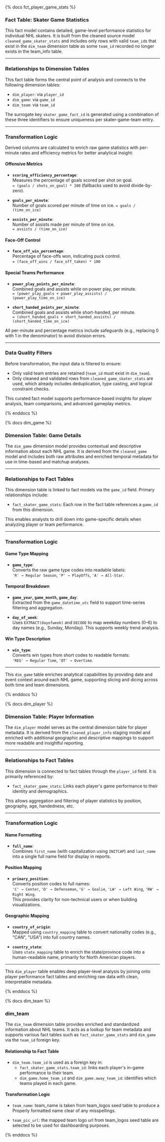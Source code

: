 {% docs fct_player_game_stats %}

### Fact Table: Skater Game Statistics

This fact model contains detailed, game-level performance statistics for individual NHL skaters. It is built from the cleaned source model `cleaned_game_skater_stats` and includes only rows with valid `team_id`s that exist in the `dim_team` dimension table as some `team_id` recorded no longer exists in the team_info table. 

---

### Relationships to Dimension Tables

This fact table forms the central point of analysis and connects to the following dimension tables:

- `dim_player`: via `player_id`
- `dim_game`: via `game_id`
- `dim_team`: via `team_id`

The surrogate key `skater_game_fact_id` is generated using a combination of these three identifiers to ensure uniqueness per skater-game-team entry.

---

### Transformation Logic

Derived columns are calculated to enrich raw game statistics with per-minute rates and efficiency metrics for better analytical insight:

#### Offensive Metrics
- **`scoring_efficiency_percentage`**:  
  Measures the percentage of goals scored per shot on goal.  
  `= (goals / shots_on_goal) * 100` (fallbacks used to avoid divide-by-zero).

- **`goals_per_minute`**:  
  Number of goals scored per minute of time on ice.
  `= goals / (time_on_ice)`

- **`assists_per_minute`**:  
  Number of assists made per minute of time on ice.  
  `= assists / (time_on_ice)`

#### Face-Off Control
- **`face_off_win_percentage`**:  
  Percentage of face-offs won, indicating puck control.  
  `= (face_off_wins / face_off_taken) * 100`


#### Special Teams Performance
- **`power_play_points_per_minute`**:  
  Combined goals and assists while on power play, per minute.  
  `= (power_play_goals + power_play_assists) / (power_play_time_on_ice)`

- **`short_handed_points_per_minute`**:  
  Combined goals and assists while short-handed, per minute.  
  `= (short_handed_goals + short_handed_assists) / (short_handed_time_on_ice)`

All per-minute and percentage metrics include safeguards (e.g., replacing 0 with 1 in the denominator) to avoid division errors.

---

### Data Quality Filters

Before transformation, the input data is filtered to ensure:
- Only valid team entries are retained (`team_id` must exist in `dim_team`).
- Only cleaned and validated rows from `cleaned_game_skater_stats` are used, which already includes deduplication, type casting, and logical constraint checks.

This curated fact model supports performance-based insights for player analysis, team comparisons, and advanced gameplay metrics.

{% enddocs %}
<!--           DIM GAME BLOCK           -->






<!--           DIM GAME BLOCK           -->

{% docs dim_game %}


### Dimension Table: Game Details

The `dim_game` dimension model provides contextual and descriptive information about each NHL game. It is derived from the `cleaned_game` model and includes both raw attributes and enriched temporal metadata for use in time-based and matchup analyses.

---

### Relationships to Fact Tables

This dimension table is linked to fact models via the `game_id` field. Primary relationships include:

- `fact_skater_game_stats`: Each row in the fact table references a `game_id` from this dimension.

This enables analysts to drill down into game-specific details when analyzing player or team performance.

---

### Transformation Logic

#### Game Type Mapping
- **`game_type`**:  
  Converts the raw game type codes into readable labels:  
  `'R' → Regular Season`, `'P' → PlayOffs`, `'A' → All-Star`.

#### Temporal Breakdown
- **`game_year`, `game_month`, `game_day`**:  
  Extracted from the `game_datetime_utc` field to support time-series filtering and aggregation.

- **`day_of_week`**:  
  Uses `EXTRACT(dayofweek)` and `DECODE` to map weekday numbers (0–6) to day names (e.g., Sunday, Monday). This supports weekly trend analysis.

#### Win Type Description
- **`win_type`**:  
  Converts win types from short codes to readable formats:  
  `'REG' → Regular Time`, `'OT' → Overtime`.

---

This `dim_game` table enriches analytical capabilities by providing date and event context around each NHL game, supporting slicing and dicing across both time and team dimensions.


{% enddocs %}
<!--           DIM PLAYER BLOCK           -->






<!--           DIM PLAYER BLOCK           -->
{% docs dim_player %}

### Dimension Table: Player Information

The `dim_player` model serves as the central dimension table for player metadata. It is derived from the `cleaned_player_info` staging model and enriched with additional geographic and descriptive mappings to support more readable and insightful reporting.

---

### Relationships to Fact Tables

This dimension is connected to fact tables through the `player_id` field. It is primarily referenced by:

- `fact_skater_game_stats`: Links each player's game performance to their identity and demographics.

This allows aggregation and filtering of player statistics by position, geography, age, handedness, etc.

---

### Transformation Logic

#### Name Formatting
- **`full_name`**:  
  Combines `first_name` (with capitalization using `INITCAP`) and `last_name` into a single full name field for display in reports.

#### Position Mapping
- **`primary_position`**:  
  Converts position codes to full names:  
  `'C' → Center`, `'D' → Defenseman`, `'G' → Goalie`, `'LW' → Left Wing`, `'RW' → Right Wing`.  
  This provides clarity for non-technical users or when building visualizations.

#### Geographic Mapping
- **`country_of_origin`**:  
  Mapped using `country_mapping` table to convert nationality codes (e.g., "CAN", "USA") into full country names.

- **`country_state`**:  
  Uses `state_mapping` table to enrich the state/province code into a human-readable name, primarily for North American players.

---

This `dim_player` table enables deep player-level analysis by joining onto player performance fact tables and enriching raw data with clean, interpretable metadata.

{% enddocs %}
<!--           DIM TEAM BLOCK           -->






<!--           DIM TEAM BLOCK           -->
{% docs dim_team %}

### dim_team

The `dim_team` dimension table provides enriched and standardized information about NHL teams. It acts as a lookup for team metadata and supports various fact tables such as `fact_skater_game_stats` and `dim_game` via the `team_id` foreign key.

#### Relationship to Fact Table
- `dim_team.team_id` is used as a foreign key in:
  - `fact_skater_game_stats.team_id`: links each player's in-game performance to their team.
  - `dim_game.home_team_id` and `dim_game.away_team_id`: identifies which teams played in each game.

#### Transformation Logic
- `team_name`: team_name is taken from team_logos seed table to produce a Properly formatted name clear of any misspellings. 

- `team_pic_url`: the mapped team logo url from team_logos seed table are selected to be used for dashboarding purposes.

{% enddocs %}